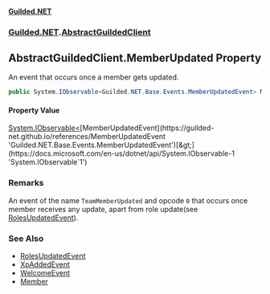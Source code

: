 
#### [Guilded.NET](Guilded_NET 'Guilded.NET')
### [Guilded.NET](Guilded_NET#Guilded_NET 'Guilded.NET').[AbstractGuildedClient](AbstractGuildedClient 'Guilded.NET.AbstractGuildedClient')
## AbstractGuildedClient.MemberUpdated Property

An event that occurs once a member gets updated.
```csharp
public System.IObservable<Guilded.NET.Base.Events.MemberUpdatedEvent> MemberUpdated { get; }
```


#### Property Value
[System.IObservable&lt;](https://docs.microsoft.com/en-us/dotnet/api/System.IObservable-1 'System.IObservable`1')[MemberUpdatedEvent](https://guilded-net.github.io/references/MemberUpdatedEvent 'Guilded.NET.Base.Events.MemberUpdatedEvent')[&gt;](https://docs.microsoft.com/en-us/dotnet/api/System.IObservable-1 'System.IObservable`1')

### Remarks
  
An event of the name `TeamMemberUpdated` and opcode `0` that occurs once member receives any update, apart from role update(see [RolesUpdatedEvent](https://guilded-net.github.io/references/RolesUpdatedEvent 'Guilded.NET.Base.Events.RolesUpdatedEvent')).

### See Also
- [RolesUpdatedEvent](https://guilded-net.github.io/references/RolesUpdatedEvent 'Guilded.NET.Base.Events.RolesUpdatedEvent')
- [XpAddedEvent](https://guilded-net.github.io/references/XpAddedEvent 'Guilded.NET.Base.Events.XpAddedEvent')
- [WelcomeEvent](https://guilded-net.github.io/references/WelcomeEvent 'Guilded.NET.Base.Events.WelcomeEvent')
- [Member](https://guilded-net.github.io/references/Member 'Guilded.NET.Base.Teams.Member')